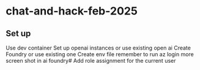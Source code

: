 # chat-and-hack-feb-2025
## Set up
Use dev container
Set up openai instances or use existing open ai
Create Foundry or use existing one
Create env file
remember to run az login 
more screen shot in ai foundry#
Add role assignment for the current user
